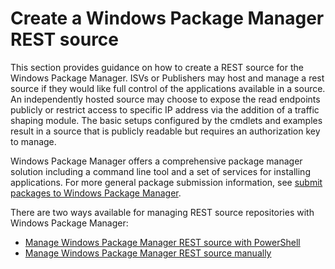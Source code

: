 # Create a Windows Package Manager REST source

This section provides guidance on how to create a REST source for the Windows Package Manager. ISVs or Publishers may host and manage a rest source if they would like full control of the applications available in a source. An independently hosted source may choose to expose the read endpoints publicly or restrict access to specific IP address via the addition of a traffic shaping module. The basic setups configured by the cmdlets and examples result in a source that is publicly readable but requires an authorization key to manage.

Windows Package Manager offers a comprehensive package manager solution including a command line tool and a set of services for installing applications. For more general package submission information, see [submit packages to Windows Package Manager](https://learn.microsoft.com/windows/package-manager/package/).

There are two ways available for managing REST source repositories with Windows Package Manager:

- [Manage Windows Package Manager REST source with PowerShell](WingetRestSource.md#manage-windows-package-manager-rest-source-with-powershell)
- [Manage Windows Package Manager REST source manually](WingetRestSource.md#manage-windows-package-manager-rest-source-manually)